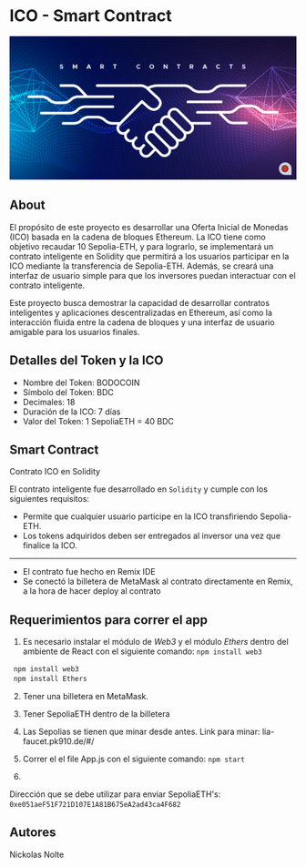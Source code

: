 # ICO - Smart Contract

![Screenshot](screenshot.png)

## About
El propósito de este proyecto es desarrollar una Oferta Inicial de Monedas (ICO) basada en la cadena de bloques Ethereum. La ICO tiene como objetivo recaudar 10 Sepolia-ETH, y para lograrlo, se implementará un contrato inteligente en Solidity que permitirá a los usuarios participar en la ICO mediante la transferencia de Sepolia-ETH. Además, se creará una interfaz de usuario simple para que los inversores puedan interactuar con el contrato inteligente. 

Este proyecto busca demostrar la capacidad de desarrollar contratos inteligentes y aplicaciones descentralizadas en Ethereum, así como la interacción fluida entre la cadena de bloques y una interfaz de usuario amigable para los usuarios finales.


## Detalles del Token y la ICO

- Nombre del Token: BODOCOIN
- Símbolo del Token: BDC
- Decimales: 18
- Duración de la ICO: 7 días
- Valor del Token:  1 SepoliaETH = 40 BDC

## Smart Contract 

Contrato ICO en Solidity

El contrato inteligente fue desarrollado en `Solidity` y cumple con los siguientes requisitos:

- Permite que cualquier usuario participe en la ICO transfiriendo Sepolia-ETH.
- Los tokens adquiridos deben ser entregados al inversor una vez que finalice la ICO.

------------------------------------------------------------------------------------------------------------------------------------------------------------------------------------

- El contrato fue hecho en Remix IDE
- Se conectó la billetera de MetaMask al contrato directamente en Remix, a la hora de hacer deploy al contrato


## Requerimientos para correr el app

1. Es necesario instalar el módulo de *Web3* y el módulo *Ethers* dentro del ambiente de React con el siguiente comando: `npm install web3`

```bash
 npm install web3
 npm install Ethers
```

2. Tener una billetera en MetaMask.
3. Tener SepoliaETH dentro de la billetera
4. Las Sepolias se tienen que minar desde antes. Link para minar: lia-faucet.pk910.de/#/

5. Correr el el file App.js con el siguiente comando: `npm start`
6. 



Dirección que se debe utilizar para enviar SepoliaETH's: `0xe051aeF51F721D107E1A81B675eA2ad43ca4F682`



## Autores
Nickolas Nolte
